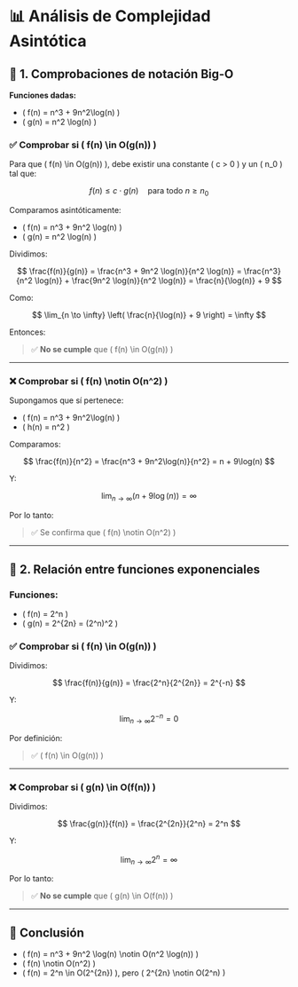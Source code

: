 # 📊 Análisis de Complejidad Asintótica

## 🧮 1. Comprobaciones de notación Big-O

**Funciones dadas:**

- \( f(n) = n^3 + 9n^2\log(n) \)
- \( g(n) = n^2 \log(n) \)

### ✅ Comprobar si \( f(n) \in O(g(n)) \)

Para que \( f(n) \in O(g(n)) \), debe existir una constante \( c > 0 \) y un \( n_0 \) tal que:

$$
f(n) \leq c \cdot g(n) \quad \text{para todo } n \geq n_0
$$

Comparamos asintóticamente:

- \( f(n) = n^3 + 9n^2 \log(n) \)
- \( g(n) = n^2 \log(n) \)

Dividimos:

$$
\frac{f(n)}{g(n)} = \frac{n^3 + 9n^2 \log(n)}{n^2 \log(n)} = \frac{n^3}{n^2 \log(n)} + \frac{9n^2 \log(n)}{n^2 \log(n)} = \frac{n}{\log(n)} + 9
$$

Como:

$$
\lim_{n \to \infty} \left( \frac{n}{\log(n)} + 9 \right) = \infty
$$

Entonces:

> ✅ **No se cumple** que \( f(n) \in O(g(n)) \)

---

### ❌ Comprobar si \( f(n) \notin O(n^2) \)

Supongamos que sí pertenece:

- \( f(n) = n^3 + 9n^2\log(n) \)
- \( h(n) = n^2 \)

Comparamos:

$$
\frac{f(n)}{n^2} = \frac{n^3 + 9n^2\log(n)}{n^2} = n + 9\log(n)
$$

Y:

$$
\lim_{n \to \infty} \left(n + 9\log(n)\right) = \infty
$$

Por lo tanto:

> ✅ Se confirma que \( f(n) \notin O(n^2) \)

---

## 🧠 2. Relación entre funciones exponenciales

### Funciones:

- \( f(n) = 2^n \)
- \( g(n) = 2^{2n} = (2^n)^2 \)

### ✅ Comprobar si \( f(n) \in O(g(n)) \)

Dividimos:

$$
\frac{f(n)}{g(n)} = \frac{2^n}{2^{2n}} = 2^{-n}
$$

Y:

$$
\lim_{n \to \infty} 2^{-n} = 0
$$

Por definición:

> ✅ \( f(n) \in O(g(n)) \)

---

### ❌ Comprobar si \( g(n) \in O(f(n)) \)

Dividimos:

$$
\frac{g(n)}{f(n)} = \frac{2^{2n}}{2^n} = 2^n
$$

Y:

$$
\lim_{n \to \infty} 2^n = \infty
$$

Por lo tanto:

> ✅ **No se cumple** que \( g(n) \in O(f(n)) \)

---

## 📌 Conclusión

- \( f(n) = n^3 + 9n^2 \log(n) \notin O(n^2 \log(n)) \)
- \( f(n) \notin O(n^2) \)
- \( f(n) = 2^n \in O(2^{2n}) \), pero \( 2^{2n} \notin O(2^n) \)
